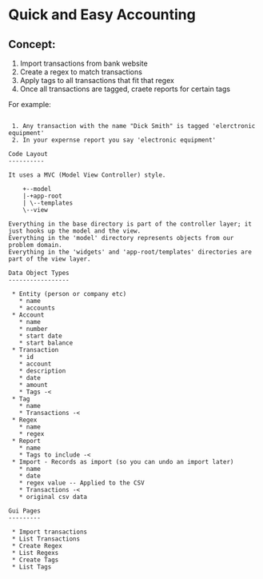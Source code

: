Quick and Easy Accounting 
=========================

Concept:
--------

 1. Import transactions from bank website
 2. Create a regex to match transactions
 3. Apply tags to all transactions that fit that regex
 4. Once all transactions are tagged, craete reports for certain tags

For example:
~~~~~~~~~~~~

 1. Any transaction with the name "Dick Smith" is tagged 'elerctronic equipment'
 2. In your expernse report you say 'electronic equipment'

Code Layout
----------

It uses a MVC (Model View Controller) style.

    +--model
    |-+app-root
    | \--templates
    \--view

Everything in the base directory is part of the controller layer; it just hooks up the model and the view.
Everything in the 'model' directory represents objects from our problem domain.
Everything in the 'widgets' and 'app-root/templates' directories are part of the view layer.

Data Object Types
-----------------

 * Entity (person or company etc)
   * name
   * accounts
 * Account
   * name
   * number
   * start date
   * start balance
 * Transaction
   * id
   * account
   * description
   * date
   * amount
   * Tags -<
 * Tag
   * name
   * Transactions -<
 * Regex
   * name
   * regex
 * Report
   * name
   * Tags to include -<
 * Import - Records as import (so you can undo an import later)
   * name
   * date
   * regex value -- Applied to the CSV
   * Transactions -<
   * original csv data

Gui Pages
---------

 * Import transactions
 * List Transactions
 * Create Regex
 * List Regexs
 * Create Tags
 * List Tags
